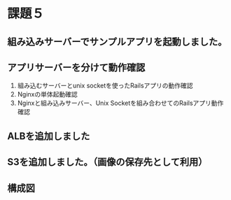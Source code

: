 # 課題５
## 組み込みサーバーでサンプルアプリを起動しました。
## アプリサーバーを分けて動作確認
1. 組み込むサーバーとunix socketを使ったRailsアプリの動作確認
2. Nginxの単体起動確認
3. Nginxと組み込みサーバー、Unix Socketを組み合わせてのRailsアプリ動作確認

## ALBを追加しました
## S3を追加しました。（画像の保存先として利用）
## 構成図
